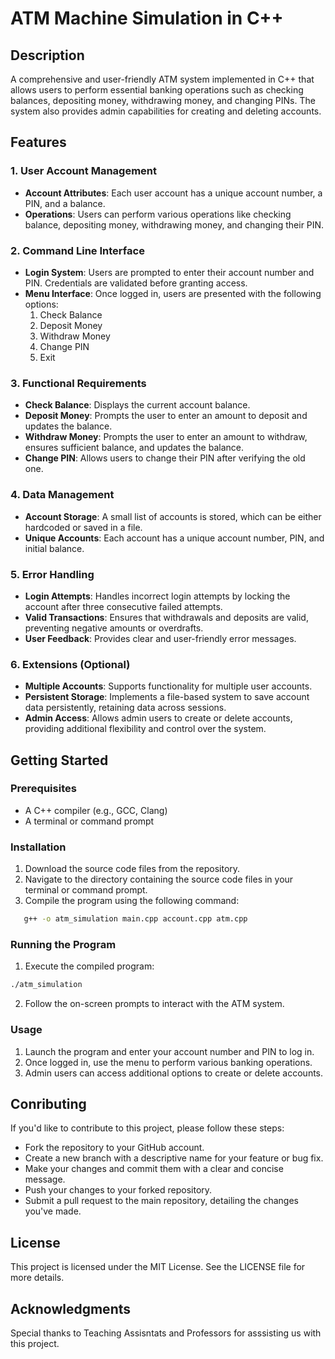 # ATM Machine Simulation in C++

## Description

A comprehensive and user-friendly ATM system implemented in C++ that allows users to perform essential banking operations such as checking balances, depositing money, withdrawing money, and changing PINs. The system also provides admin capabilities for creating and deleting accounts.

## Features

### 1. User Account Management
- **Account Attributes**: Each user account has a unique account number, a PIN, and a balance.
- **Operations**: Users can perform various operations like checking balance, depositing money, withdrawing money, and changing their PIN.

### 2. Command Line Interface
- **Login System**: Users are prompted to enter their account number and PIN. Credentials are validated before granting access.
- **Menu Interface**: Once logged in, users are presented with the following options:
  1. Check Balance
  2. Deposit Money
  3. Withdraw Money
  4. Change PIN
  5. Exit

### 3. Functional Requirements
- **Check Balance**: Displays the current account balance.
- **Deposit Money**: Prompts the user to enter an amount to deposit and updates the balance.
- **Withdraw Money**: Prompts the user to enter an amount to withdraw, ensures sufficient balance, and updates the balance.
- **Change PIN**: Allows users to change their PIN after verifying the old one.

### 4. Data Management
- **Account Storage**: A small list of accounts is stored, which can be either hardcoded or saved in a file.
- **Unique Accounts**: Each account has a unique account number, PIN, and initial balance.

### 5. Error Handling
- **Login Attempts**: Handles incorrect login attempts by locking the account after three consecutive failed attempts.
- **Valid Transactions**: Ensures that withdrawals and deposits are valid, preventing negative amounts or overdrafts.
- **User Feedback**: Provides clear and user-friendly error messages.

### 6. Extensions (Optional)
- **Multiple Accounts**: Supports functionality for multiple user accounts.
- **Persistent Storage**: Implements a file-based system to save account data persistently, retaining data across sessions.
- **Admin Access**: Allows admin users to create or delete accounts, providing additional flexibility and control over the system.

## Getting Started

### Prerequisites
- A C++ compiler (e.g., GCC, Clang)
- A terminal or command prompt

### Installation
1. Download the source code files from the repository.
2. Navigate to the directory containing the source code files in your terminal or command prompt.
3. Compile the program using the following command:
```sh
   g++ -o atm_simulation main.cpp account.cpp atm.cpp
```
### Running the Program
1. Execute the compiled program:
```sh
./atm_simulation
```
2. Follow the on-screen prompts to interact with the ATM system.

### Usage
1. Launch the program and enter your account number and PIN to log in.
2. Once logged in, use the menu to perform various banking operations.
3. Admin users can access additional options to create or delete accounts.

## Conributing
If you'd like to contribute to this project, please follow these steps:
- Fork the repository to your GitHub account.
- Create a new branch with a descriptive name for your feature or bug fix.
- Make your changes and commit them with a clear and concise message.
- Push your changes to your forked repository.
- Submit a pull request to the main repository, detailing the changes you've made.

## License
This project is licensed under the MIT License. See the LICENSE file for more details.

## Acknowledgments
Special thanks to Teaching Assisntats and Professors for asssisting us with this project.
